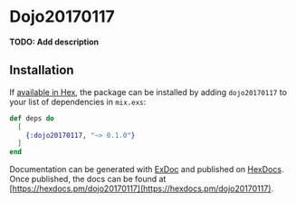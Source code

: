 # Dojo20170117

**TODO: Add description**

## Installation

If [available in Hex](https://hex.pm/docs/publish), the package can be installed
by adding `dojo20170117` to your list of dependencies in `mix.exs`:

```elixir
def deps do
  [
    {:dojo20170117, "~> 0.1.0"}
  ]
end
```

Documentation can be generated with [ExDoc](https://github.com/elixir-lang/ex_doc)
and published on [HexDocs](https://hexdocs.pm). Once published, the docs can
be found at [https://hexdocs.pm/dojo20170117](https://hexdocs.pm/dojo20170117).

